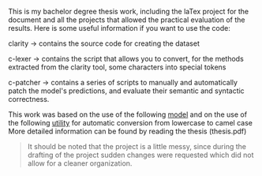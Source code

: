 This is my bachelor degree thesis work, including the laTex project for the document and all the projects that allowed the practical evaluation of the results.
Here is some useful information if you want to use the code:

clarity &rarr; contains the source code for creating the dataset <br>

c-lexer &rarr; contains the script that allows you to convert, for the methods extracted from the clarity tool, some characters into special tokens<br>

c-patcher &rarr; contains a series of scripts to manually and automatically patch the model's predictions, and evaluate their semantic and syntactic correctness. <br>

This work was based on the use of the following [model](https://ieeexplore.ieee.org/abstract/document/10298369)
and on the use of the following [utility](https://github.com/Omixxx/casy) for automatic conversion from lowercase to camel case <br>
More detailed information can be found by reading the thesis (thesis.pdf)

> It should be noted that the project is a little messy, since during the drafting of the project sudden changes were requested which did not allow for a cleaner organization.
> <br>
